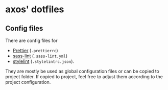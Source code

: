 # axos' dotfiles

## Config files

There are config files for
* [Prettier](https://prettier.io/) (`.prettierrc`)
* [sass-lint](https://github.com/sasstools/sass-lint) (`.sass-lint.yml`)
* [stylelint](https://stylelint.io/) (`.stylelintrc.json`).

They are mostly be used as global configuration files or can be copied to project folder. If copied to project, feel free to adjust them according to the project configuration.
